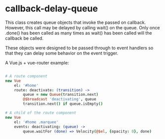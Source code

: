 # callback-delay-queue

This class creates queue objects that invoke the passed on callback.  However,
this call may be delayed by calling wait() on the queue.  Only once .done() has
been called as many times as wait() has been called will the callback be called.

These objects were designed to be passed through to event handlers so that they
can delay some behavior on the event trigger.

A Vue.js + vue-router example:

```coffee

# A route component
new Vue
	el: '#home'
	route: deactivate: (transition) ->
		queue = new Queue(transition.next)
		@$broadcast 'deactivating', queue
		transition.next() if queue.isEmpty()

# A child of the route component
new Vue
	el: '#home .marquee'
	events: deactivating: (queue) ->
		queue.waitFor (done) => Velocity(@$el, {opacity: 0}, done)

```
